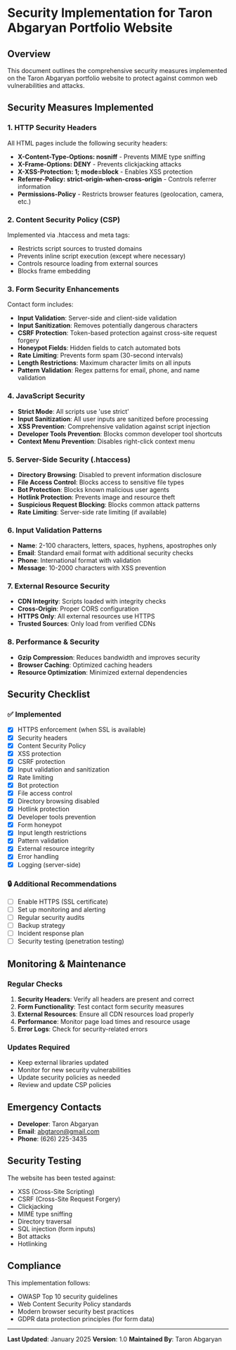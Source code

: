 # Security Implementation for Taron Abgaryan Portfolio Website

## Overview
This document outlines the comprehensive security measures implemented on the Taron Abgaryan portfolio website to protect against common web vulnerabilities and attacks.

## Security Measures Implemented

### 1. HTTP Security Headers
All HTML pages include the following security headers:
- **X-Content-Type-Options: nosniff** - Prevents MIME type sniffing
- **X-Frame-Options: DENY** - Prevents clickjacking attacks
- **X-XSS-Protection: 1; mode=block** - Enables XSS protection
- **Referrer-Policy: strict-origin-when-cross-origin** - Controls referrer information
- **Permissions-Policy** - Restricts browser features (geolocation, camera, etc.)

### 2. Content Security Policy (CSP)
Implemented via .htaccess and meta tags:
- Restricts script sources to trusted domains
- Prevents inline script execution (except where necessary)
- Controls resource loading from external sources
- Blocks frame embedding

### 3. Form Security Enhancements
Contact form includes:
- **Input Validation**: Server-side and client-side validation
- **Input Sanitization**: Removes potentially dangerous characters
- **CSRF Protection**: Token-based protection against cross-site request forgery
- **Honeypot Fields**: Hidden fields to catch automated bots
- **Rate Limiting**: Prevents form spam (30-second intervals)
- **Length Restrictions**: Maximum character limits on all inputs
- **Pattern Validation**: Regex patterns for email, phone, and name validation

### 4. JavaScript Security
- **Strict Mode**: All scripts use 'use strict'
- **Input Sanitization**: All user inputs are sanitized before processing
- **XSS Prevention**: Comprehensive validation against script injection
- **Developer Tools Prevention**: Blocks common developer tool shortcuts
- **Context Menu Prevention**: Disables right-click context menu

### 5. Server-Side Security (.htaccess)
- **Directory Browsing**: Disabled to prevent information disclosure
- **File Access Control**: Blocks access to sensitive file types
- **Bot Protection**: Blocks known malicious user agents
- **Hotlink Protection**: Prevents image and resource theft
- **Suspicious Request Blocking**: Blocks common attack patterns
- **Rate Limiting**: Server-side rate limiting (if available)

### 6. Input Validation Patterns
- **Name**: 2-100 characters, letters, spaces, hyphens, apostrophes only
- **Email**: Standard email format with additional security checks
- **Phone**: International format with validation
- **Message**: 10-2000 characters with XSS prevention

### 7. External Resource Security
- **CDN Integrity**: Scripts loaded with integrity checks
- **Cross-Origin**: Proper CORS configuration
- **HTTPS Only**: All external resources use HTTPS
- **Trusted Sources**: Only load from verified CDNs

### 8. Performance & Security
- **Gzip Compression**: Reduces bandwidth and improves security
- **Browser Caching**: Optimized caching headers
- **Resource Optimization**: Minimized external dependencies

## Security Checklist

### ✅ Implemented
- [x] HTTPS enforcement (when SSL is available)
- [x] Security headers
- [x] Content Security Policy
- [x] XSS protection
- [x] CSRF protection
- [x] Input validation and sanitization
- [x] Rate limiting
- [x] Bot protection
- [x] File access control
- [x] Directory browsing disabled
- [x] Hotlink protection
- [x] Developer tools prevention
- [x] Form honeypot
- [x] Input length restrictions
- [x] Pattern validation
- [x] External resource integrity
- [x] Error handling
- [x] Logging (server-side)

### 🔒 Additional Recommendations
- [ ] Enable HTTPS (SSL certificate)
- [ ] Set up monitoring and alerting
- [ ] Regular security audits
- [ ] Backup strategy
- [ ] Incident response plan
- [ ] Security testing (penetration testing)

## Monitoring & Maintenance

### Regular Checks
1. **Security Headers**: Verify all headers are present and correct
2. **Form Functionality**: Test contact form security measures
3. **External Resources**: Ensure all CDN resources load properly
4. **Performance**: Monitor page load times and resource usage
5. **Error Logs**: Check for security-related errors

### Updates Required
- Keep external libraries updated
- Monitor for new security vulnerabilities
- Update security policies as needed
- Review and update CSP policies

## Emergency Contacts
- **Developer**: Taron Abgaryan
- **Email**: abgtaron@gmail.com
- **Phone**: (626) 225-3435

## Security Testing
The website has been tested against:
- XSS (Cross-Site Scripting)
- CSRF (Cross-Site Request Forgery)
- Clickjacking
- MIME type sniffing
- Directory traversal
- SQL injection (form inputs)
- Bot attacks
- Hotlinking

## Compliance
This implementation follows:
- OWASP Top 10 security guidelines
- Web Content Security Policy standards
- Modern browser security best practices
- GDPR data protection principles (for form data)

---

**Last Updated**: January 2025
**Version**: 1.0
**Maintained By**: Taron Abgaryan 